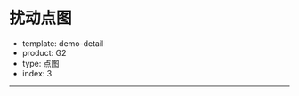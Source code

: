 # 扰动点图

- template: demo-detail
- product: G2
- type: 点图
- index: 3

----

<script>
$.getJSON('../../static/data/diamond.json',function(data){
  var chart = new G2.Chart({
    id: 'c1',
    width: 1000,
    height: 500
  });
  chart.source(data);
  chart.pointJitter().position('clarity').color('clarity');
  chart.render();
});
</script>